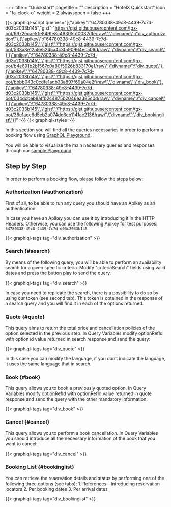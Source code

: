 +++
title = "Quickstart"
pagetitle = ""
description = "HotelX Quickstart"
icon = "fa-clock-o"
weight = 2
alwaysopen = false
+++

{{< graphiql-script queries="[{\"apikey\":\"64780338-49c8-4439-7c7d-d03c2033b145\",\"gist\":\"https://gist.githubusercontent.com/tgx-bot/6972ecae51e849fe8c49305bf0032dfe/raw\",\"divname\":\"div_authorization\"},{\"apikey\":\"64780338-49c8-4439-7c7d-d03c2033b145\",\"gist\":\"https://gist.githubusercontent.com/tgx-bot/533a8e1259e5245a4c3f590964ec506d/raw\",\"divname\":\"div_search\"},{\"apikey\":\"64780338-49c8-4439-7c7d-d03c2033b145\",\"gist\":\"https://gist.githubusercontent.com/tgx-bot/b4e691b2b1567c0a80f5926b833170e1/raw\",\"divname\":\"div_quote\"},{\"apikey\":\"64780338-49c8-4439-7c7d-d03c2033b145\",\"gist\":\"https://gist.githubusercontent.com/tgx-bot/bbbb043c0cdfe1adb33a897f69a04e2f/raw\",\"divname\":\"div_book\"},{\"apikey\":\"64780338-49c8-4439-7c7d-d03c2033b145\",\"gist\":\"https://gist.githubusercontent.com/tgx-bot/034dcbeb8affb2c4875b2046ea385c0d/raw\",\"divname\":\"div_cancel\"},{\"apikey\":\"64780338-49c8-4439-7c7d-d03c2033b145\",\"gist\":\"https://gist.githubusercontent.com/tgx-bot/36e1ade6d5eb2a074dc6cb1141ac2136/raw\",\"divname\":\"div_bookinglist\"}]" >}}
{{< graphiql-styles >}}

In this section you will find all the queries necessaries in order to perform a booking flow using [GraphQL Playground](https://api.travelgatex.com/).

You will be able to visualize the main necessary queries and responses through our [sample Playground](https://graphqlbin.com/2k65c8).

## Step by Step

In order to perform a booking flow, please follow the steps below:

### Authorization {#authorization}

First of all, to be able to run any query you should have an Apikey as an authentication.

In case you have an Apikey you can use it by introducing it in the HTTP Headers. Otherwise, you can use the following Apikey for test purposes:  
`64780338-49c8-4439-7c7d-d03c2033b145`

{{< graphiql-tags tag="div_authorization" >}}

### Search {#search}

By means of the following query, you will be able to perform an availability search for a given specific criteria.
Modify "criteriaSearch" fields using valid dates and press the button play to send the query.

{{< graphiql-tags tag="div_search" >}}


In case you need to replicate the search, there is a possibility to do so by using our token (see second tab). This token is obtained in the response of a search query and you will find it in each of the options returned.

### Quote {#quote}

This query aims to return the total price and cancellation policies of the option selected in the previous step. In Query Variables modify optionRefId with option id value returned in search response and send the query:

{{< graphiql-tags tag="div_quote" >}}


In this case you can modify the language, if you don’t indicate the language, it uses the same language that in search.

### Book {#book}

This query allows you to book a previously quoted option. In Query Variables modify optionRefId with optionRefId value returned in quote response and send the query with the other mandatory information:

<!--<object data="https://graphqlbin.com/1wxWIp" type="text/html" width="100%" height="400px" align="left">
</object>-->
{{< graphiql-tags tag="div_book" >}}


### Cancel {#cancel}

This query allows you to perform a book cancellation. In Query Variables you should introduce all the necessary information of the book that you want to cancel:

<!--<object data="https://graphqlbin.com/68LYhr" type="text/html" width="100%" height="400px" align="left">
</object>-->
{{< graphiql-tags tag="div_cancel" >}}


### Booking List {#bookinglist}

You can retrieve the reservation details and status by performing one of the following three options (see tabs):
    1. References - Introducing reservation locators
    2. Per booking dates
    3. Per arrival dates

 <!--<object data="https://graphqlbin.com/0RvEU2" type="text/html" width="100%" height="400px" align="left">
</object>-->
{{< graphiql-tags tag="div_bookinglist" >}}
